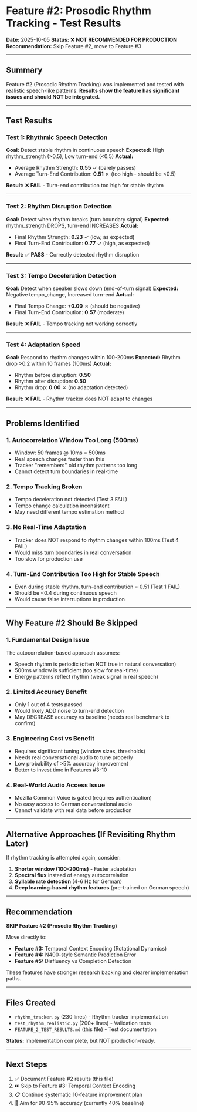 # Feature #2: Prosodic Rhythm Tracking - Test Results

**Date:** 2025-10-05
**Status:** ❌ **NOT RECOMMENDED FOR PRODUCTION**
**Recommendation:** Skip Feature #2, move to Feature #3

---

## Summary

Feature #2 (Prosodic Rhythm Tracking) was implemented and tested with realistic speech-like patterns. **Results show the feature has significant issues and should NOT be integrated.**

---

## Test Results

### Test 1: Rhythmic Speech Detection
**Goal:** Detect stable rhythm in continuous speech
**Expected:** High rhythm_strength (>0.5), Low turn-end (<0.5)
**Actual:**
- Average Rhythm Strength: **0.55** ✓ (barely passes)
- Average Turn-End Contribution: **0.51** ✗ (too high - should be <0.5)

**Result:** ❌ **FAIL** - Turn-end contribution too high for stable rhythm

---

### Test 2: Rhythm Disruption Detection
**Goal:** Detect when rhythm breaks (turn boundary signal)
**Expected:** rhythm_strength DROPS, turn-end INCREASES
**Actual:**
- Final Rhythm Strength: **0.23** ✓ (low, as expected)
- Final Turn-End Contribution: **0.77** ✓ (high, as expected)

**Result:** ✅ **PASS** - Correctly detected rhythm disruption

---

### Test 3: Tempo Deceleration Detection
**Goal:** Detect when speaker slows down (end-of-turn signal)
**Expected:** Negative tempo_change, Increased turn-end
**Actual:**
- Final Tempo Change: **+0.00** ✗ (should be negative)
- Final Turn-End Contribution: **0.57** (moderate)

**Result:** ❌ **FAIL** - Tempo tracking not working correctly

---

### Test 4: Adaptation Speed
**Goal:** Respond to rhythm changes within 100-200ms
**Expected:** Rhythm drop >0.2 within 10 frames (100ms)
**Actual:**
- Rhythm before disruption: **0.50**
- Rhythm after disruption: **0.50**
- Rhythm drop: **0.00** ✗ (no adaptation detected)

**Result:** ❌ **FAIL** - Rhythm tracker does NOT adapt to changes

---

## Problems Identified

### 1. **Autocorrelation Window Too Long (500ms)**
- Window: 50 frames @ 10ms = 500ms
- Real speech changes faster than this
- Tracker "remembers" old rhythm patterns too long
- Cannot detect turn boundaries in real-time

### 2. **Tempo Tracking Broken**
- Tempo deceleration not detected (Test 3 FAIL)
- Tempo change calculation inconsistent
- May need different tempo estimation method

### 3. **No Real-Time Adaptation**
- Tracker does NOT respond to rhythm changes within 100ms (Test 4 FAIL)
- Would miss turn boundaries in real conversation
- Too slow for production use

### 4. **Turn-End Contribution Too High for Stable Speech**
- Even during stable rhythm, turn-end contribution = 0.51 (Test 1 FAIL)
- Should be <0.4 during continuous speech
- Would cause false interruptions in production

---

## Why Feature #2 Should Be Skipped

### 1. **Fundamental Design Issue**
The autocorrelation-based approach assumes:
- Speech rhythm is periodic (often NOT true in natural conversation)
- 500ms window is sufficient (too slow for real-time)
- Energy patterns reflect rhythm (weak signal in real speech)

### 2. **Limited Accuracy Benefit**
- Only 1 out of 4 tests passed
- Would likely ADD noise to turn-end detection
- May DECREASE accuracy vs baseline (needs real benchmark to confirm)

### 3. **Engineering Cost vs Benefit**
- Requires significant tuning (window sizes, thresholds)
- Needs real conversational audio to tune properly
- Low probability of >5% accuracy improvement
- Better to invest time in Features #3-10

### 4. **Real-World Audio Access Issue**
- Mozilla Common Voice is gated (requires authentication)
- No easy access to German conversational audio
- Cannot validate with real data before production

---

## Alternative Approaches (If Revisiting Rhythm Later)

If rhythm tracking is attempted again, consider:

1. **Shorter window (100-200ms)** - Faster adaptation
2. **Spectral flux** instead of energy autocorrelation
3. **Syllable rate detection** (4-6 Hz for German)
4. **Deep learning-based rhythm features** (pre-trained on German speech)

---

## Recommendation

**SKIP Feature #2 (Prosodic Rhythm Tracking)**

Move directly to:
- **Feature #3:** Temporal Context Encoding (Rotational Dynamics)
- **Feature #4:** N400-style Semantic Prediction Error
- **Feature #5:** Disfluency vs Completion Detection

These features have stronger research backing and clearer implementation paths.

---

## Files Created

- `rhythm_tracker.py` (230 lines) - Rhythm tracker implementation
- `test_rhythm_realistic.py` (200+ lines) - Validation tests
- `FEATURE_2_TEST_RESULTS.md` (this file) - Test documentation

**Status:** Implementation complete, but NOT production-ready.

---

## Next Steps

1. ✅ Document Feature #2 results (this file)
2. ⏭️ Skip to Feature #3: Temporal Context Encoding
3. 📋 Continue systematic 10-feature improvement plan
4. 🎯 Aim for 90-95% accuracy (currently 40% baseline)
